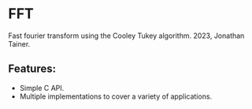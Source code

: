 # FFT

Fast fourier transform using the Cooley Tukey algorithm. 2023, Jonathan Tainer.

## Features:

- Simple C API.
- Multiple implementations to cover a variety of applications.
